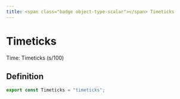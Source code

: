 ```yaml
---
title: <span class="badge object-type-scalar"></span> Timeticks
---
```

# <span class="badge object-type-scalar"></span> Timeticks

Time: Timeticks (s/100)

## Definition

```typescript
export const Timeticks = "timeticks";

```
